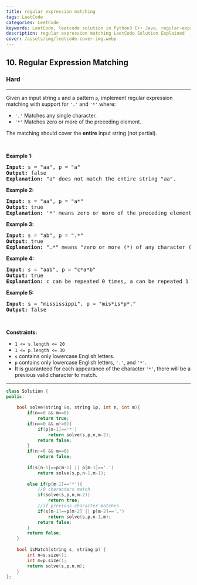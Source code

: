 ```yaml
---
title: regular expression matching
tags: LeetCode
categories: LeetCode
keywords: LeetCode, leetcode solution in Python3 C++ Java, regular-expression-matching solution
description: regular expression matching LeetCode Solution Explained
cover: /assets/img/leetcode-cover-img.webp
---
```



<h2>10. Regular Expression Matching</h2><h3>Hard</h3><hr><div><p>Given an input string <code>s</code>&nbsp;and a pattern <code>p</code>, implement regular expression matching with support for <code>'.'</code> and <code>'*'</code> where:</p>

<ul>
	<li><code>'.'</code> Matches any single character.​​​​</li>
	<li><code>'*'</code> Matches zero or more of the preceding element.</li>
</ul>

<p>The matching should cover the <strong>entire</strong> input string (not partial).</p>

<p>&nbsp;</p>
<p><strong>Example 1:</strong></p>

<pre><strong>Input:</strong> s = "aa", p = "a"
<strong>Output:</strong> false
<strong>Explanation:</strong> "a" does not match the entire string "aa".
</pre>

<p><strong>Example 2:</strong></p>

<pre><strong>Input:</strong> s = "aa", p = "a*"
<strong>Output:</strong> true
<strong>Explanation:</strong>&nbsp;'*' means zero or more of the preceding&nbsp;element, 'a'. Therefore, by repeating 'a' once, it becomes "aa".
</pre>

<p><strong>Example 3:</strong></p>

<pre><strong>Input:</strong> s = "ab", p = ".*"
<strong>Output:</strong> true
<strong>Explanation:</strong>&nbsp;".*" means "zero or more (*) of any character (.)".
</pre>

<p><strong>Example 4:</strong></p>

<pre><strong>Input:</strong> s = "aab", p = "c*a*b"
<strong>Output:</strong> true
<strong>Explanation:</strong>&nbsp;c can be repeated 0 times, a can be repeated 1 time. Therefore, it matches "aab".
</pre>

<p><strong>Example 5:</strong></p>

<pre><strong>Input:</strong> s = "mississippi", p = "mis*is*p*."
<strong>Output:</strong> false
</pre>

<p>&nbsp;</p>
<p><strong>Constraints:</strong></p>

<ul>
	<li><code>1 &lt;= s.length&nbsp;&lt;= 20</code></li>
	<li><code>1 &lt;= p.length&nbsp;&lt;= 30</code></li>
	<li><code>s</code> contains only lowercase English letters.</li>
	<li><code>p</code> contains only lowercase English letters, <code>'.'</code>, and&nbsp;<code>'*'</code>.</li>
	<li>It is guaranteed for each appearance of the character <code>'*'</code>, there will be a previous valid character to match.</li>
</ul>
</div>

---




```cpp
class Solution {
public:
    
    bool solve(string &s, string &p, int n, int m){
        if(n==0 && m==0)
            return true;
        if(n==0 && m!=0){
            if(p[m-1]=='*')
                return solve(s,p,n,m-2);
            return false;
        }
        if(n!=0 && m==0)
            return false;
        
        if(s[n-1]==p[m-1] || p[m-1]=='.')
            return solve(s,p,n-1,m-1);
        
        else if(p[m-1]=='*'){
            //0 characters match
            if(solve(s,p,n,m-2))
                return true;
            //if previous character matches
            if(s[n-1]==p[m-2] || p[m-2]=='.')
                return solve(s,p,n-1,m);
            return false;
        }
        return false;
    }
    
    bool isMatch(string s, string p) {
        int n=s.size();
        int m=p.size();
        return solve(s,p,n,m);
    }
};
```
